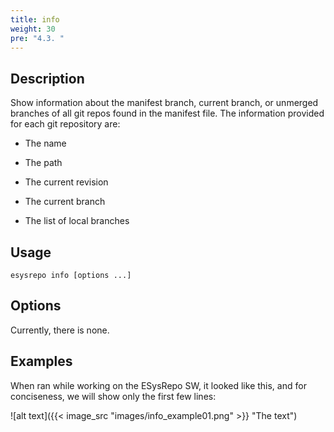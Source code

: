 ```yaml
---
title: info
weight: 30
pre: "4.3. "
---
```


## Description

Show information about the manifest branch, current branch, or unmerged branches of all git repos
found in the manifest file. The information provided for each git repository are:

* The name

* The path

* The current revision

* The current branch

* The list of local branches

## Usage

```
esysrepo info [options ...]
```

## Options

Currently, there is none.

## Examples

When ran while working on the ESysRepo SW, it looked like this, and for conciseness, we will show
only the first few lines:

![alt text]({{< image_src "images/info_example01.png" >}} "The text")




